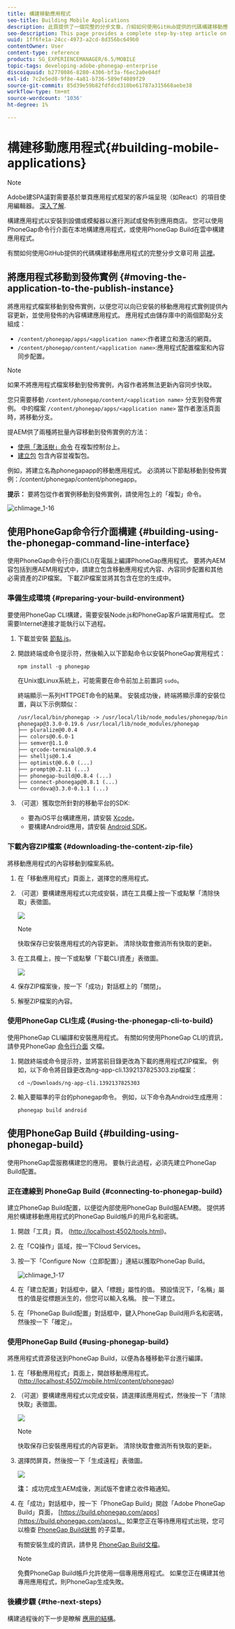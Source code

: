 ```yaml
---
title: 構建移動應用程式
seo-title: Building Mobile Applications
description: 此頁提供了一個完整的分步文章，介紹如何使用GitHub提供的代碼構建移動應用程式。構建應用程式以安裝到設備或模擬器以進行測試或發佈到應用商店。 您可以使用PhoneGap命令行介面在本地構建應用程式，或使用PhoneGap Build在雲中構建應用程式。
seo-description: This page provides a complete step-by-step article on how to build a mobile application using code available from GitHub is available here.Build your application to install to a device or simulator for testing or for publishing to app stores. You can build applications locally using the PhoneGap Command Line Interface, or in the cloud using PhoneGap Build.
uuid: 1ff6fe1a-24cc-4973-a2cd-8d356bc649b0
contentOwner: User
content-type: reference
products: SG_EXPERIENCEMANAGER/6.5/MOBILE
topic-tags: developing-adobe-phonegap-enterprise
discoiquuid: b2778086-8280-4306-bf3a-f6ec2a0e04df
exl-id: 7c2e5ed8-9f8e-4a81-b736-589ef4089f29
source-git-commit: 85d39e59b82fdfdcd310be61787a315668aebe38
workflow-type: tm+mt
source-wordcount: '1036'
ht-degree: 1%

---
```


# 構建移動應用程式{#building-mobile-applications}

>[!NOTE]
>
>Adobe建SPA議對需要基於單頁應用程式框架的客戶端呈現（如React）的項目使用編輯器。 [深入了解](/help/sites-developing/spa-overview.md).

構建應用程式以安裝到設備或模擬器以進行測試或發佈到應用商店。 您可以使用PhoneGap命令行介面在本地構建應用程式，或使用PhoneGap Build在雲中構建應用程式。

有關如何使用GitHub提供的代碼構建移動應用程式的完整分步文章可用 [這裡](https://helpx.adobe.com/experience-manager/using/aem62_mobile.html)。

## 將應用程式移動到發佈實例 {#moving-the-application-to-the-publish-instance}

將應用程式檔案移動到發佈實例，以便您可以向已安裝的移動應用程式實例提供內容更新，並使用發佈的內容構建應用程式。 應用程式由儲存庫中的兩個節點分支組成：

* `/content/phonegap/apps/<application name>`:作者建立和激活的網頁。
* `/content/phonegap/content/<application name>`:應用程式配置檔案和內容同步配置。

>[!NOTE]
>
>如果不將應用程式檔案移動到發佈實例，內容作者將無法更新內容同步快取。

您只需要移動 `/content/phonegap/content/<application name>` 分支到發佈實例。 中的檔案 `/content/phonegap/apps/<application name>` 當作者激活頁面時，將移動分支。

提AEM供了兩種將批量內容移動到發佈實例的方法：

* [使用「激活樹」命令](/help/sites-authoring/publishing-pages.md) 在複製控制台上。
* [建立包](/help/sites-administering/package-manager.md) 包含內容並複製包。

例如，將建立名為phonegapapp的移動應用程式。 必須將以下節點移動到發佈實例：/content/phonegap/content/phonegapp。

**提示：** 要將包從作者實例移動到發佈實例，請使用包上的「複製」命令。

![chlimage_1-16](assets/chlimage_1-16.png)

## 使用PhoneGap命令行介面構建 {#building-using-the-phonegap-command-line-interface}

使用PhoneGap命令行介面(CLI)在電腦上編譯PhoneGap應用程式。 要將內AEM容包括到應AEM用程式中，請建立包含移動應用程式內容、內容同步配置和其他必需資產的ZIP檔案。 下載ZIP檔案並將其包含在您的生成中。

### 準備生成環境 {#preparing-your-build-environment}

要使用PhoneGap CLI構建，需要安裝Node.js和PhoneGap客戶端實用程式。 您需要Internet連接才能執行以下過程。

1. 下載並安裝 [節點.js](https://nodejs.org/)。
1. 開啟終端或命令提示符，然後輸入以下節點命令以安裝PhoneGap實用程式：

   ```shell
   npm install -g phonegap
   ```

   在Unix或Linux系統上，可能需要在命令前加上前置詞 `sudo`。

   終端顯示一系列HTTPGET命令的結果。 安裝成功後，終端將顯示庫的安裝位置，與以下示例類似：

   ```xml
   /usr/local/bin/phonegap -> /usr/local/lib/node_modules/phonegap/bin/phonegap.js
   phonegap@3.3.0-0.19.6 /usr/local/lib/node_modules/phonegap
   ├── pluralize@0.0.4
   ├── colors@0.6.0-1
   ├── semver@1.1.0
   ├── qrcode-terminal@0.9.4
   ├── shelljs@0.1.4
   ├── optimist@0.6.0 (...)
   ├── prompt@0.2.11 (...)
   ├── phonegap-build@0.8.4 (...)
   ├── connect-phonegap@0.8.1 (...)
   └── cordova@3.3.0-0.1.1 (...)
   ```

1. （可選）獲取您所針對的移動平台的SDK:

   * 要為iOS平台構建應用，請安裝 [Xcode](https://developer.apple.com/xcode/)。
   * 要構建Android應用，請安裝 [Android SDK](https://developer.android.com/)。

### 下載內容ZIP檔案 {#downloading-the-content-zip-file}

將移動應用程式的內容移動到檔案系統。

1. 在「移動應用程式」頁面上，選擇您的應用程式。
1. （可選）要構建應用程式以完成安裝，請在工具欄上按一下或點擊「清除快取」表徵圖。

   ![](do-not-localize/chlimage_1.png)

   >[!NOTE]
   >
   >快取保存已安裝應用程式的內容更新。 清除快取會撤消所有快取的更新。

1. 在工具欄上，按一下或點擊「下載CLI資產」表徵圖。

   ![](do-not-localize/chlimage_1-1.png)

1. 保存ZIP檔案後，按一下「成功」對話框上的「關閉」。
1. 解壓ZIP檔案的內容。

### 使用PhoneGap CLI生成 {#using-the-phonegap-cli-to-build}

使用PhoneGap CLI編譯和安裝應用程式。 有關如何使用PhoneGap CLI的資訊，請參見PhoneGap [命令行介面](https://docs.phonegap.com/en/3.0.0/guide_cli_index.md.html) 文檔。

1. 開啟終端或命令提示符，並將當前目錄更改為下載的應用程式ZIP檔案。 例如，以下命令將目錄更改為ng-app-cli.1392137825303.zip檔案：

   ```shell
   cd ~/Downloads/ng-app-cli.1392137825303
   ```

1. 輸入要瞄準的平台的phonegap命令。 例如，以下命令為Android生成應用：

   ```shell
   phonegap build android
   ```

## 使用PhoneGap Build {#building-using-phonegap-build}

使用PhoneGap雲服務構建您的應用。 要執行此過程，必須先建立PhoneGap Build配置。

### 正在連線到 PhoneGap Build {#connecting-to-phonegap-build}

建立PhoneGap Build配置，以便從內部使用PhoneGap Build服AEM務。 提供將用於構建移動應用程式的PhoneGap Build帳戶的用戶名和密碼。

1. 開啟「工具」頁。 ([http://localhost:4502/tools.html](http://localhost:4502/tools.html))。
1. 在「CQ操作」區域，按一下Cloud Services。
1. 按一下「Configure Now（立即配置）」連結以獲取PhoneGap Build。

   ![chlimage_1-17](assets/chlimage_1-17.png)

1. 在「建立配置」對話框中，鍵入「標題」屬性的值。 預設情況下，「名稱」屬性的值是從標題派生的，但您可以輸入名稱。 按一下建立。
1. 在「PhoneGap Build配置」對話框中，鍵入PhoneGap Build用戶名和密碼，然後按一下「確定」。

### 使用PhoneGap Build {#using-phonegap-build}

將應用程式資源發送到PhoneGap Build，以便為各種移動平台進行編譯。

1. 在「移動應用程式」頁面上，開啟移動應用程式。 ([http://localhost:4502/mobile.html/content/phonegap](http://localhost:4502/mobile.html/content/phonegap))
1. （可選）要構建應用程式以完成安裝，請選擇該應用程式，然後按一下「清除快取」表徵圖。

   ![](do-not-localize/chlimage_1-2.png)

   >[!NOTE]
   >
   >快取保存已安裝應用程式的內容更新。 清除快取會撤消所有快取的更新。

1. 選擇閃屏頁，然後按一下「生成遠程」表徵圖。

   ![](do-not-localize/chlimage_1-3.png)

   **注：** 成功完成生AEM成後，測試版不會建立收件箱通知。

1. 在「成功」對話框中，按一下「PhoneGap Build」開啟「Adobe PhoneGap Build」頁面， [https://build.phonegap.com/apps](https://build.phonegap.com/apps)。 如果您正在等待應用程式出現，您可以檢查 [PhoneGap Build狀態](https://status.build.phonegap.com/) 的子菜單。

   有關安裝生成的資訊，請參見 [PhoneGap Build文檔](https://github.com/phonegap/phonegap-docs/tree/master/docs/4-phonegap-build)。

   >[!NOTE]
   >
   >免費PhoneGap Build帳戶允許使用一個專用應用程式。 如果您正在構建其他專用應用程式，則PhoneGap生成失敗。

### 後續步驟 {#the-next-steps}

構建過程後的下一步是瞭解 [應用的結構](/help/mobile/phonegap-structure-an-app.md)。
